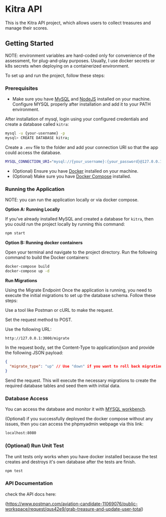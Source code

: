 # Kitra API

This is the Kitra API project, which allows users to collect treasures and manage their scores.

## Getting Started

NOTE: environment variables are hard-coded only for convenience of the assessment, for plug-and-play purposes. Usually, I use docker secrets or k8s secrets when deploying on a containerized environment.

To set up and run the project, follow these steps:

### Prerequisites

- Make sure you have [MySQL](https://dev.mysql.com/downloads/installer/) and [NodeJS](https://nodejs.org/en/download/package-manager) installed on your machine.
  Configure MYSQL properly after installation and add it to your PATH environment.

After installation of mysql, login using your configured credentials and create a database called `kitra`:

```bash
mysql -u {your-username} -p
mysql> CREATE DATABASE kitra;
```

Create a `.env` file to the folder and add your connection URI so that the app could access the database.

```bash
MYSQL_CONNECTION_URI="mysql://{your_username}:{your_password}@127.0.0.1:3306/kitra"
```

- (Optional) Ensure you have [Docker](https://www.docker.com/) installed on your machine.
- (Optional) Make sure you have [Docker Compose](https://docs.docker.com/compose/) installed.

### Running the Application

NOTE: you can run the application locally or via docker compose.

**Option A: Running Locally**

If you've already installed MySQL and created a database for `kitra`, then you could run the project locally by running this command:

```bash
npm start
```

**Option B: Running docker containers**

Open your terminal and navigate to the project directory. Run the following command to build the Docker containers:

```bash
docker-compose build
docker-compose up -d
```

**Run Migrations**

Using the Migrate Endpoint
Once the application is running, you need to execute the initial migrations to set up the database schema. Follow these steps:

Use a tool like Postman or cURL to make the request.

Set the request method to POST.

Use the following URL:

```bash
http://127.0.0.1:3000/migrate
```

In the request body, set the Content-Type to application/json and provide the following JSON payload:

```json
{
  "migrate_type": "up" // Use "down" if you want to roll back migrations
}
```

Send the request. This will execute the necessary migrations to create the required database tables and seed them with initial data.

### Database Access

You can access the database and monitor it with [MYSQL workbench](https://dev.mysql.com/downloads/workbench/).

(Optional) if you successfully deployed the docker compose without any issues, then you can access the phpmyadmin webpage via this link:

```bash
localhost:8080
```

### (Optional) Run Unit Test

The unit tests only works when you have docker installed because the test creates and destroys it's own database after the tests are finish.

```bash
npm test
```

### API Documentation

check the API docs here:

(https://www.postman.com/aviation-candidate-11069076/public-workspace/request/qus42e9/grab-treasure-and-update-user-total)
